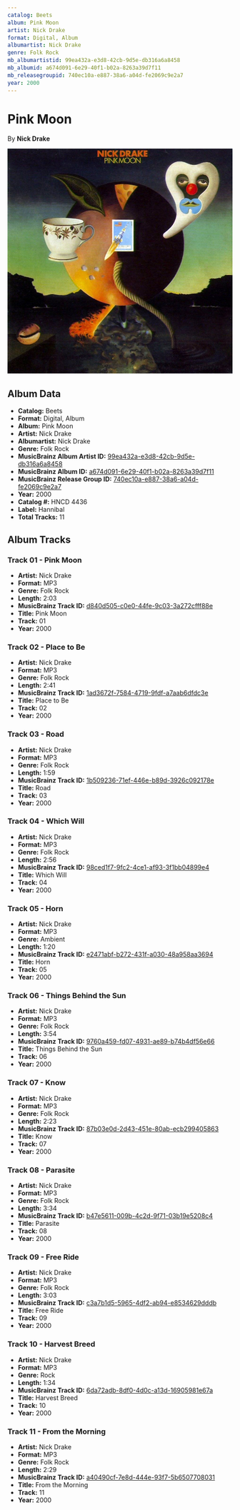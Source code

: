 ```yaml
---
catalog: Beets
album: Pink Moon
artist: Nick Drake
format: Digital, Album
albumartist: Nick Drake
genre: Folk Rock
mb_albumartistid: 99ea432a-e3d8-42cb-9d5e-db316a6a8458
mb_albumid: a674d091-6e29-40f1-b02a-8263a39d7f11
mb_releasegroupid: 740ec10a-e887-38a6-a04d-fe2069c9e2a7
year: 2000
---
```


# Pink Moon

By **Nick Drake**

![](../../assets/beetscovers/Nick_Drake-Pink_Moon.jpg)

## Album Data

- **Catalog:** Beets
- **Format:** Digital, Album
- **Album:** Pink Moon
- **Artist:** Nick Drake
- **Albumartist:** Nick Drake
- **Genre:** Folk Rock
- **MusicBrainz Album Artist ID:** [99ea432a-e3d8-42cb-9d5e-db316a6a8458](https://musicbrainz.org/artist/99ea432a-e3d8-42cb-9d5e-db316a6a8458)
- **MusicBrainz Album ID:** [a674d091-6e29-40f1-b02a-8263a39d7f11](https://musicbrainz.org/release/a674d091-6e29-40f1-b02a-8263a39d7f11)
- **MusicBrainz Release Group ID:** [740ec10a-e887-38a6-a04d-fe2069c9e2a7](https://musicbrainz.org/release-group/740ec10a-e887-38a6-a04d-fe2069c9e2a7)
- **Year:** 2000
- **Catalog #:** HNCD 4436
- **Label:** Hannibal
- **Total Tracks:** 11

## Album Tracks

### Track 01 - Pink Moon

- **Artist:** Nick Drake
- **Format:** MP3
- **Genre:** Folk Rock
- **Length:** 2:03
- **MusicBrainz Track ID:** [d840d505-c0e0-44fe-9c03-3a272cfff88e](https://musicbrainz.org/recording/d840d505-c0e0-44fe-9c03-3a272cfff88e)
- **Title:** Pink Moon
- **Track:** 01
- **Year:** 2000

### Track 02 - Place to Be

- **Artist:** Nick Drake
- **Format:** MP3
- **Genre:** Folk Rock
- **Length:** 2:41
- **MusicBrainz Track ID:** [1ad3672f-7584-4719-9fdf-a7aab6dfdc3e](https://musicbrainz.org/recording/1ad3672f-7584-4719-9fdf-a7aab6dfdc3e)
- **Title:** Place to Be
- **Track:** 02
- **Year:** 2000

### Track 03 - Road

- **Artist:** Nick Drake
- **Format:** MP3
- **Genre:** Folk Rock
- **Length:** 1:59
- **MusicBrainz Track ID:** [1b509236-71ef-446e-b89d-3926c092178e](https://musicbrainz.org/recording/1b509236-71ef-446e-b89d-3926c092178e)
- **Title:** Road
- **Track:** 03
- **Year:** 2000

### Track 04 - Which Will

- **Artist:** Nick Drake
- **Format:** MP3
- **Genre:** Folk Rock
- **Length:** 2:56
- **MusicBrainz Track ID:** [98ced1f7-9fc2-4ce1-af93-3f1bb04899e4](https://musicbrainz.org/recording/98ced1f7-9fc2-4ce1-af93-3f1bb04899e4)
- **Title:** Which Will
- **Track:** 04
- **Year:** 2000

### Track 05 - Horn

- **Artist:** Nick Drake
- **Format:** MP3
- **Genre:** Ambient
- **Length:** 1:20
- **MusicBrainz Track ID:** [e2471abf-b272-431f-a030-48a958aa3694](https://musicbrainz.org/recording/e2471abf-b272-431f-a030-48a958aa3694)
- **Title:** Horn
- **Track:** 05
- **Year:** 2000

### Track 06 - Things Behind the Sun

- **Artist:** Nick Drake
- **Format:** MP3
- **Genre:** Folk Rock
- **Length:** 3:54
- **MusicBrainz Track ID:** [9760a459-fd07-4931-ae89-b74b4df56e66](https://musicbrainz.org/recording/9760a459-fd07-4931-ae89-b74b4df56e66)
- **Title:** Things Behind the Sun
- **Track:** 06
- **Year:** 2000

### Track 07 - Know

- **Artist:** Nick Drake
- **Format:** MP3
- **Genre:** Folk Rock
- **Length:** 2:23
- **MusicBrainz Track ID:** [87b03e0d-2d43-451e-80ab-ecb299405863](https://musicbrainz.org/recording/87b03e0d-2d43-451e-80ab-ecb299405863)
- **Title:** Know
- **Track:** 07
- **Year:** 2000

### Track 08 - Parasite

- **Artist:** Nick Drake
- **Format:** MP3
- **Genre:** Folk Rock
- **Length:** 3:34
- **MusicBrainz Track ID:** [b47e5611-009b-4c2d-9f71-03b19e5208c4](https://musicbrainz.org/recording/b47e5611-009b-4c2d-9f71-03b19e5208c4)
- **Title:** Parasite
- **Track:** 08
- **Year:** 2000

### Track 09 - Free Ride

- **Artist:** Nick Drake
- **Format:** MP3
- **Genre:** Folk Rock
- **Length:** 3:03
- **MusicBrainz Track ID:** [c3a7b1d5-5965-4df2-ab94-e8534629dddb](https://musicbrainz.org/recording/c3a7b1d5-5965-4df2-ab94-e8534629dddb)
- **Title:** Free Ride
- **Track:** 09
- **Year:** 2000

### Track 10 - Harvest Breed

- **Artist:** Nick Drake
- **Format:** MP3
- **Genre:** Rock
- **Length:** 1:34
- **MusicBrainz Track ID:** [6da72adb-8df0-4d0c-a13d-16905981e67a](https://musicbrainz.org/recording/6da72adb-8df0-4d0c-a13d-16905981e67a)
- **Title:** Harvest Breed
- **Track:** 10
- **Year:** 2000

### Track 11 - From the Morning

- **Artist:** Nick Drake
- **Format:** MP3
- **Genre:** Folk Rock
- **Length:** 2:29
- **MusicBrainz Track ID:** [a40490cf-7e8d-444e-93f7-5b6507708031](https://musicbrainz.org/recording/a40490cf-7e8d-444e-93f7-5b6507708031)
- **Title:** From the Morning
- **Track:** 11
- **Year:** 2000

